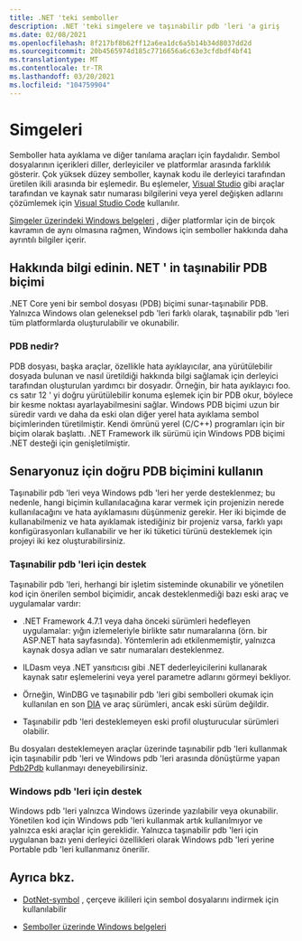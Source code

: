 ```yaml
---
title: .NET 'teki semboller
description: .NET 'teki simgelere ve taşınabilir pdb 'leri 'a giriş
ms.date: 02/08/2021
ms.openlocfilehash: 8f217bf8b62ff12a6ea1dc6a5b14b34d8037dd2d
ms.sourcegitcommit: 20b4565974d185c7716656a6c63e3cfdbdf4bf41
ms.translationtype: MT
ms.contentlocale: tr-TR
ms.lasthandoff: 03/20/2021
ms.locfileid: "104759904"
---
```

# <a name="symbols"></a>Simgeleri

Semboller hata ayıklama ve diğer tanılama araçları için faydalıdır. Sembol dosyalarının içerikleri diller, derleyiciler ve platformlar arasında farklılık gösterir. Çok yüksek düzey semboller, kaynak kodu ile derleyici tarafından üretilen ikili arasında bir eşlemedir. Bu eşlemeler, [Visual Studio](/visualstudio/debugger/what-is-debugging) gibi araçlar tarafından ve kaynak satır numarası bilgilerini veya yerel değişken adlarını çözümlemek için [Visual Studio Code](https://code.visualstudio.com/Docs/editor/debugging) kullanılır.

[Simgeler üzerindeki Windows belgeleri](/windows/win32/dxtecharts/debugging-with-symbols) , diğer platformlar için de birçok kavramın de aynı olmasına rağmen, Windows için semboller hakkında daha ayrıntılı bilgiler içerir.

## <a name="learn-about-nets-portable-pdb-format"></a>Hakkında bilgi edinin. NET ' in taşınabilir PDB biçimi

.NET Core yeni bir sembol dosyası (PDB) biçimi sunar-taşınabilir PDB. Yalnızca Windows olan geleneksel pdb 'leri farklı olarak, taşınabilir pdb 'leri tüm platformlarda oluşturulabilir ve okunabilir.

### <a name="what-is-a-pdb"></a>PDB nedir?

PDB dosyası, başka araçlar, özellikle hata ayıklayıcılar, ana yürütülebilir dosyada bulunan ve nasıl üretildiği hakkında bilgi sağlamak için derleyici tarafından oluşturulan yardımcı bir dosyadır. Örneğin, bir hata ayıklayıcı foo. cs satır 12 ' yi doğru yürütülebilir konuma eşlemek için bir PDB okur, böylece bir kesme noktası ayarlayabilmesini sağlar. Windows PDB biçimi uzun bir süredir vardı ve daha da eski olan diğer yerel hata ayıklama sembol biçimlerinden türetilmiştir. Kendi ömrünü yerel (C/C++) programları için bir biçim olarak başlattı. .NET Framework ilk sürümü için Windows PDB biçimi .NET desteği için genişletilmiştir.

## <a name="use-the-correct-pdb-format-for-your-scenario"></a>Senaryonuz için doğru PDB biçimini kullanın

Taşınabilir pdb 'leri veya Windows pdb 'leri her yerde desteklenmez; bu nedenle, hangi biçimin kullanılacağına karar vermek için projenizin nerede kullanılacağını ve hata ayıklamasını düşünmeniz gerekir. Her iki biçimde de kullanabilmeniz ve hata ayıklamak istediğiniz bir projeniz varsa, farklı yapı konfigürasyonları kullanabilir ve her iki tüketici türünü desteklemek için projeyi iki kez oluşturabilirsiniz.

### <a name="support-for-portable-pdbs"></a>Taşınabilir pdb 'leri için destek

Taşınabilir pdb 'leri, herhangi bir işletim sisteminde okunabilir ve yönetilen kod için önerilen sembol biçimidir, ancak desteklenmediği bazı eski araç ve uygulamalar vardır:

* .NET Framework 4.7.1 veya daha önceki sürümleri hedefleyen uygulamalar: yığın izlemeleriyle birlikte satır numaralarına (örn. bir ASP.NET hata sayfasında). Yöntemlerin adı etkilenmemiştir, yalnızca kaynak dosya adları ve satır numaraları desteklenmez.

* ILDasm veya .NET yansıtıcısı gibi .NET dederleyicilerini kullanarak kaynak satır eşlemelerini veya yerel parametre adlarını görmeyi bekliyor.

* Örneğin, WinDBG ve taşınabilir pdb 'leri gibi sembolleri okumak için kullanılan en son [DIA](/visualstudio/debugger/debug-interface-access/debug-interface-access-sdk) ve araç sürümleri, ancak eski sürüm değildir.

* Taşınabilir pdb 'leri desteklemeyen eski profil oluşturucular sürümleri olabilir.

Bu dosyaları desteklemeyen araçlar üzerinde taşınabilir pdb 'leri kullanmak için taşınabilir pdb 'leri ve Windows pdb 'leri arasında dönüştürme yapan [Pdb2Pdb](https://github.com/dotnet/symreader-converter#pdb2pdb) kullanmayı deneyebilirsiniz.

### <a name="support-for-windows-pdbs"></a>Windows pdb 'leri için destek

Windows pdb 'leri yalnızca Windows üzerinde yazılabilir veya okunabilir. Yönetilen kod için Windows pdb 'leri kullanmak artık kullanılmıyor ve yalnızca eski araçlar için gereklidir. Yalnızca taşınabilir pdb 'leri için uygulanan bazı yeni derleyici özellikleri olarak Windows pdb 'leri yerine Portable pdb 'leri kullanmanız önerilir.

## <a name="see-also"></a>Ayrıca bkz.

* [DotNet-symbol](./dotnet-symbol.md) , çerçeve ikilileri için sembol dosyalarını indirmek için kullanılabilir

* [Semboller üzerinde Windows belgeleri](/windows/win32/dxtecharts/debugging-with-symbols)
